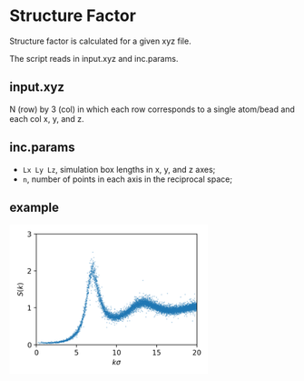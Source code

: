 # Structure Factor

Structure factor is calculated for a given xyz file.

The script reads in input.xyz and inc.params.

## input.xyz
N (row) by 3 (col) in which each row corresponds to a single atom/bead and each col x, y, and z.

## inc.params
* `Lx Ly Lz`, simulation box lengths in x, y, and z axes;
* `n`, number of points in each axis in the reciprocal space;

## example
<img src="https://github.com/suwonbae/structurefactor/blob/main/sq.png" style="width: 350px;"/>
